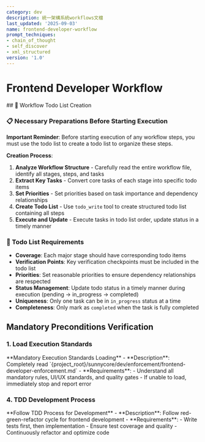 ```yaml
---
category: dev
description: 統一架構系統workflows文檔
last_updated: '2025-09-03'
name: frontend-developer-workflow
prompt_techniques:
- chain_of_thought
- self_discover
- xml_structured
version: '1.0'
---
```


# Frontend Developer Workflow

<enforcement>
## 🔄 Workflow Todo List Creation

### 📋 Necessary Preparations Before Starting Execution

**Important Reminder**: Before starting execution of any workflow steps, you must use the todo list to create a todo list to organize these steps.

**Creation Process**:
1. **Analyze Workflow Structure** - Carefully read the entire workflow file, identify all stages, steps, and tasks
2. **Extract Key Tasks** - Convert core tasks of each stage into specific todo items
3. **Set Priorities** - Set priorities based on task importance and dependency relationships
4. **Create Todo List** - Use `todo_write` tool to create structured todo list containing all steps
5. **Execute and Update** - Execute tasks in todo list order, update status in a timely manner

### 📝 Todo List Requirements
- **Coverage**: Each major stage should have corresponding todo items
- **Verification Points**: Key verification checkpoints must be included in the todo list
- **Priorities**: Set reasonable priorities to ensure dependency relationships are respected
- **Status Management**: Update todo status in a timely manner during execution (pending → in_progress → completed)
- **Uniqueness**: Only one task can be in `in_progress` status at a time
- **Completeness**: Only mark as `completed` when the task is fully completed
<!-- enforcement>

---

<workflow type="frontend-developer" -->

## Mandatory Preconditions Verification
<mandatory-preconditions>

### 1. Load Execution Standards

<stage name="Load Execution Standards" number="1" critical="true">
**Mandatory Execution Standards Loading**
- **Description**: Completely read `{project_root}/sunnycore/dev/enforcement/frontend-developer-enforcement.md`
- **Requirements**:
  <requirements>
  - Understand all mandatory rules, UI/UX standards, and quality gates
  - If unable to load, immediately stop and report error
  <!-- requirements>



### 2. Project Context Establishment

<stage name="Project Context Establishment" number="2" critical="true">

**Project Specifications Understanding**

- **Description**: Read all documents under the `{project_root}/docs/specs/` path
- **Requirements**:
  <requirements>
  <think>
  Frontend developers need to focus on the following types of project specification content:

  1. **User Interface Specifications**:
     - UI design system and component library standards
     - Visual design guidelines (colors, fonts, spacing)
     - Interaction design patterns and animation effects
     - Responsive design breakpoints and layout strategies

  2. **User Experience Specifications**:
     - User journey and process design
     - Accessibility requirements (WCAG compliance)
     - User research insights and pain point analysis
     - Interface usability and navigation structure

  3. **Technical Architecture Specifications**:
     - Frontend framework selection and configuration
     - State management strategies and data flow design
     - API integration and data structure definition
     - Component architecture and code organization structure

  4. **Performance and Optimization Specifications**:
     - Loading time and performance benchmarks
     - Resource optimization strategies (images, fonts, code splitting)
     - Caching strategies and CDN configuration
     - SEO requirements and meta tag specifications

  5. **Compatibility and Testing Specifications**:
     - Browser support matrix
     - Device and screen size compatibility
     - Testing strategies (unit testing, integration testing, E2E testing)
     - Quality assurance checklists
  <!-- think>

  Based on the above thinking analysis, execute the following tasks:
  - Understand project requirements, design systems, and user experience requirements
  - Establish a complete project context model
  - Identify UI/UX dependencies and accessibility requirements
  - Pay special attention to frontend systems' component architecture, user interaction flows, and visual design specifications
  - Confirm performance benchmarks and compatibility requirements
  

**Implementation Plan Verification**
- **Description**: Confirm `{project_root}/docs/implementation-plan/{task_id}`(such as `1`, `2`, `3`...)-plan.md` exists and is readable
<critical-checkpoint>
If implementation plan does not exist, immediately stop and notify user that planning stage needs to be executed first
<!-- critical-checkpoint>

- **Requirements**:
  <requirements -->
  <think hard>
  - Validate plan completeness, scope definition, and UI/UX feasibility
  - Confirm accessibility requirements and performance targets
  <think hard>
  <!-- requirements>



### 3. Frontend Specialization Preparation

<stage name="Frontend Specialization Preparation" number="3" critical="true">
**Frontend Development Checklist Preparation**
Prepare frontend checklist according to mandatory execution standards:

<frontend-checklist>
<think hard>
- [ ] Analyze plan content, identify frontend development requirements
- [ ] Confirm UI component architecture and design system
- [ ] Validate responsive design and accessibility requirements
- [ ] Establish test-driven development (TDD) strategy
<think hard>
<!-- frontend-checklist>

**Performance and Experience Targets Confirmation**
Confirm and record frontend performance requirements:
<performance-targets -->
<think>
- Page loading time and interaction response time targets
- Resource optimization and caching strategies
- User experience metrics and measurement methods
<think>
<!-- performance-targets>

<!-- mandatory-preconditions>

---

## Development Execution Process
<development-execution -->

### 4. TDD Development Process

<stage name="Test-Driven Development" number="4" critical="true">
**Follow TDD Process for Development**
- **Description**: Follow red-green-refactor cycle for frontend development
- **Requirements**:
  <requirements>
  <Ultra think>
  - Write tests first, then implementation
  - Ensure test coverage and quality
  - Continuously refactor and optimize code
  <Ultra think>
  <!-- requirements>


<!-- development-execution>
